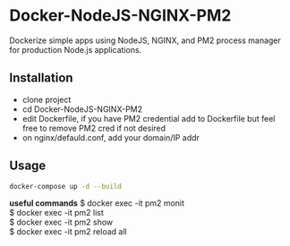 # Docker-NodeJS-NGINX-PM2
Dockerize simple apps using NodeJS, NGINX, and PM2  process manager for production Node.js applications.

## Installation
   - clone project
   - cd Docker-NodeJS-NGINX-PM2
   - edit Dockerfile, if you have PM2 credential add to Dockerfile but feel free to remove PM2 cred if not desired
   - on nginx/defauld.conf, add your domain/IP addr

## Usage
```bash
docker-compose up -d --build
```

**useful commands**
$ docker exec -it <container-id> pm2 monit  
$ docker exec -it <container-id> pm2 list 	 
$ docker exec -it <container-id> pm2 show  
$ docker exec -it <container-id> pm2 reload all 	 
